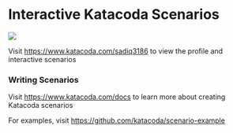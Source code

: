 # Interactive Katacoda Scenarios

[![](http://shields.katacoda.com/katacoda/sadiq3186/count.svg)](https://www.katacoda.com/sadiq3186 "Get your profile on Katacoda.com")

Visit https://www.katacoda.com/sadiq3186 to view the profile and interactive scenarios

### Writing Scenarios
Visit https://www.katacoda.com/docs to learn more about creating Katacoda scenarios

For examples, visit https://github.com/katacoda/scenario-example
